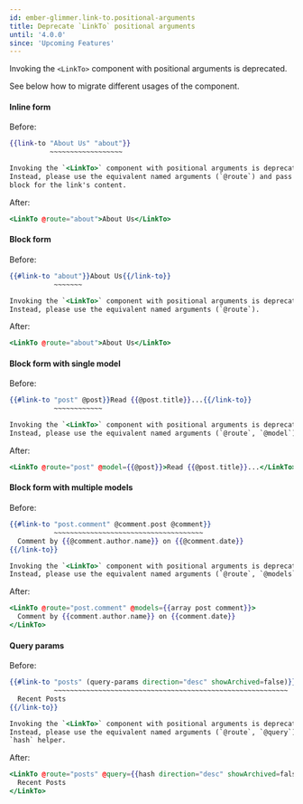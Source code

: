 ```yaml
---
id: ember-glimmer.link-to.positional-arguments
title: Deprecate `LinkTo` positional arguments
until: '4.0.0'
since: 'Upcoming Features'
---
```


Invoking the `<LinkTo>` component with positional arguments is deprecated.

See below how to migrate different usages of the component.

#### Inline form

Before:
```handlebars
{{link-to "About Us" "about"}}
          ~~~~~~~~~~~~~~~~~~

Invoking the `<LinkTo>` component with positional arguments is deprecated.
Instead, please use the equivalent named arguments (`@route`) and pass a
block for the link's content.
```

After:
```handlebars
<LinkTo @route="about">About Us</LinkTo>
```

#### Block form

Before:
```handlebars
{{#link-to "about"}}About Us{{/link-to}}
           ~~~~~~~

Invoking the `<LinkTo>` component with positional arguments is deprecated.
Instead, please use the equivalent named arguments (`@route`).
```

After:
```handlebars
<LinkTo @route="about">About Us</LinkTo>
```

#### Block form with single model

Before:
```handlebars
{{#link-to "post" @post}}Read {{@post.title}}...{{/link-to}}
           ~~~~~~~~~~~~

Invoking the `<LinkTo>` component with positional arguments is deprecated.
Instead, please use the equivalent named arguments (`@route`, `@model`).
```

After:
```handlebars
<LinkTo @route="post" @model={{@post}}>Read {{@post.title}}...</LinkTo>
```

#### Block form with multiple models

Before:
```handlebars
{{#link-to "post.comment" @comment.post @comment}}
           ~~~~~~~~~~~~~~~~~~~~~~~~~~~~~~~~~~~~~
  Comment by {{@comment.author.name}} on {{@comment.date}}
{{/link-to}}

Invoking the `<LinkTo>` component with positional arguments is deprecated.
Instead, please use the equivalent named arguments (`@route`, `@models`).
```

After:
```handlebars
<LinkTo @route="post.comment" @models={{array post comment}}>
  Comment by {{comment.author.name}} on {{comment.date}}
</LinkTo>
```

#### Query params

Before:
```handlebars
{{#link-to "posts" (query-params direction="desc" showArchived=false)}}
           ~~~~~~~~~~~~~~~~~~~~~~~~~~~~~~~~~~~~~~~~~~~~~~~~~~~~~~~~~~
  Recent Posts
{{/link-to}}

Invoking the `<LinkTo>` component with positional arguments is deprecated.
Instead, please use the equivalent named arguments (`@route`, `@query`) and the
`hash` helper.
```

After:
```handlebars
<LinkTo @route="posts" @query={{hash direction="desc" showArchived=false}}>
  Recent Posts
</LinkTo>
```
